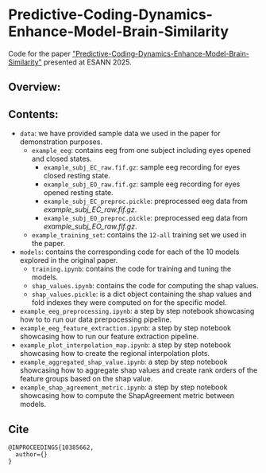 <h1> 
<div class="row">
  <div class="column"> Predictive-Coding-Dynamics-Enhance-Model-Brain-Similarity </div>
</div>
</h1>

Code for the paper ["Predictive-Coding-Dynamics-Enhance-Model-Brain-Similarity"](https://arxiv.pdf) presented at ESANN 2025.

## Overview:


## Contents:
* `data`: we have provided sample data we used in the paper for demonstration purposes.
  - `example_eeg`: contains eeg from one subject including eyes opened and closed states.
    - `example_subj_EC_raw.fif.gz`: sample eeg recording for eyes closed resting state.
    - `example_subj_EO_raw.fif.gz`: sample eeg recording for eyes opened resting state.
    - `example_subj_EC_preproc.pickle`: preprocessed eeg data from *example_subj_EC_raw.fif.gz*.
    - `example_subj_EO_preproc.pickle`: preprocessed eeg data from *example_subj_EO_raw.fif.gz*.
  - `example_training_set`: contains the `12-all` training set we used in the paper.
* `models`: contains the corresponding code for each of the 10 models explored in the original paper.
  - `training.ipynb`: contains the code for training and tuning the models.
  - `shap_values.ipynb`: contains the code for computing the shap values.
  - `shap_values.pickle`: is a dict object containing the shap values and fold indexes they were computed on for the specific model.
* `example_eeg_preprocessing.ipynb`: a step by step notebook showcasing how to to run our data prerpocessing pipeline. 
* `example_eeg_feature_extraction.ipynb`: a step by step notebook showcasing how to run our feature extraction pipeline. 
* `example_plot_interpolation_map.ipynb`: a step by step notebook showcasing how to create the regional interpolation plots.
* `example_aggregated_shap_value.ipynb`: a step by step notebook showcasing how to aggregate shap values and create rank orders of the feature groups based on the shap value.
* `example_shap_agreement_metric.ipynb`: a step by step notebook showcasing how to compute the ShapAgreement metric between models.

## Cite
```
@INPROCEEDINGS{10385662,
  author={}
}
```
